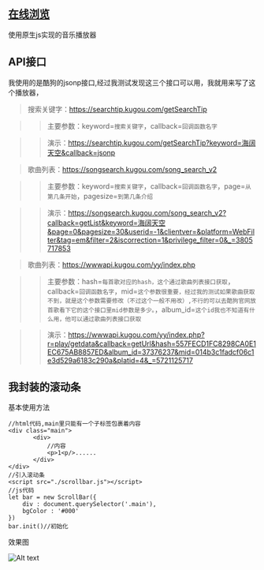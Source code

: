 ## [在线浏览](http://wuchuang222.gz01.bdysite.com/)
使用原生js实现的音乐播放器
## API接口
我使用的是酷狗的jsonp接口,经过我测试发现这三个接口可以用，我就用来写了这个播放器，
> 搜索关键字：https://searchtip.kugou.com/getSearchTip

>>主要参数：keyword=`搜索关键字`，callback=`回调函数名字`

>>演示：https://searchtip.kugou.com/getSearchTip?keyword=海阔天空&callback=jsonp

> 歌曲列表：https://songsearch.kugou.com/song_search_v2

>>主要参数：keyword=`搜索关键字`，callback=`回调函数名字`，page=`从第几条开始`，pagesize=`到第几条介绍`

>>演示：https://songsearch.kugou.com/song_search_v2?callback=getList&keyword=海阔天空&page=0&pagesize=30&userid=-1&clientver=&platform=WebFilter&tag=em&filter=2&iscorrection=1&privilege_filter=0&_=3805717853

> 歌曲列表：https://wwwapi.kugou.com/yy/index.php

>>主要参数：hash=`每首歌对应的hash，这个通过歌曲列表接口获取`，callback=`回调函数名字`，mid=`这个参数很重要，经过我的测试如果歌曲获取不到，就是这个参数需要修改（不过这个一般不用改）,不行的可以去酷狗官网放首歌看下它的这个接口里mid参数是多少。`，album_id=`这个id我也不知道有什么用，他可以通过歌曲列表接口获取`

>>演示：https://wwwapi.kugou.com/yy/index.php?r=play/getdata&callback=getUrl&hash=557FECD1FC8298CA0E1EC675AB8857ED&album_id=37376237&mid=014b3c1fadcf06c1e3d529a6183c290a&platid=4&_=5721125717
## 我封装的滚动条
基本使用方法
```
//html代码,main里只能有一个子标签包裹着内容
<div class="main">
       <div>
           //内容
           <p>1<p/>......
       </div>
</div>
//引入滚动条
<script src="./scrollbar.js"></script>
//js代码
let bar = new ScrollBar({
    div : document.querySelector('.main'),
    bgColor : '#000'
})
bar.init()//初始化
```

效果图

![Alt text](http://wuchuang222.gz01.bdysite.com/img/QQ%E6%88%AA%E5%9B%BE20200622203316.png)
